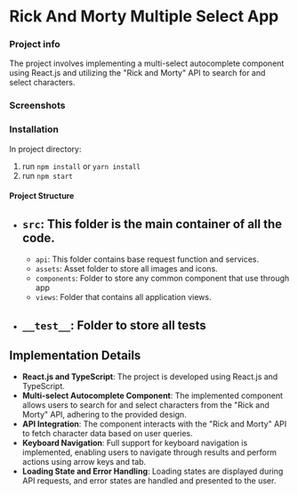 # Rick And Morty Multiple Select App

### Project info

The project involves implementing a multi-select autocomplete component using React.js and utilizing the "Rick and Morty" API to search for and select characters.

### Screenshots


### Installation

In project directory:

1. run `npm install` or `yarn install`
2. run `npm start`

#### Project Structure

- ## `src`: This folder is the main container of all the code.
  - `api`: This folder contains base request function and services.
  - `assets`: Asset folder to store all images and icons.
  - `components`: Folder to store any common component that use through app
  - `views`: Folder that contains all application views.
- ## `__test__`: Folder to store all tests

## Implementation Details

- **React.js and TypeScript**: The project is developed using React.js and TypeScript.
- **Multi-select Autocomplete Component**: The implemented component allows users to search for and select characters from the "Rick and Morty" API, adhering to the provided design.
- **API Integration**: The component interacts with the "Rick and Morty" API to fetch character data based on user queries.
- **Keyboard Navigation**: Full support for keyboard navigation is implemented, enabling users to navigate through results and perform actions using arrow keys and tab.
- **Loading State and Error Handling**: Loading states are displayed during API requests, and error states are handled and presented to the user.


